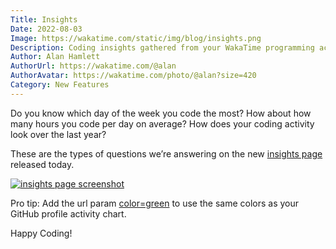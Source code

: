 ```yaml
---
Title: Insights
Date: 2022-08-03
Image: https://wakatime.com/static/img/blog/insights.png
Description: Coding insights gathered from your WakaTime programming activity.
Author: Alan Hamlett
AuthorUrl: https://wakatime.com/@alan
AuthorAvatar: https://wakatime.com/photo/@alan?size=420
Category: New Features
---
```


Do you know which day of the week you code the most?
How about how many hours you code per day on average?
How does your coding activity look over the last year?

These are the types of questions we’re answering on the new [insights page][insights] released today.

<a href="https://wakatime.com/insights"><img src="https://wakatime.com/static/img/blog/insights.gif" class="img-responsive" alt="insights page screenshot" /></a>

Pro tip: Add the url param [color=green][insights green] to use the same colors as your GitHub profile activity chart.

Happy Coding!


[insights]: https://wakatime.com/insights
[insights green]: https://wakatime.com/insights?color=green
